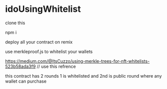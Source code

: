 # idoUsingWhitelist

clone this 

npm i

deploy  all your  contract on remix

use merkleproof.js to whitelist your wallets

https://medium.com/@ItsCuzzo/using-merkle-trees-for-nft-whitelists-523b58ada3f9 // use this refrence

this contract has 2 rounds 1 is whitelisted and 2nd is public round where any wallet can purchase
